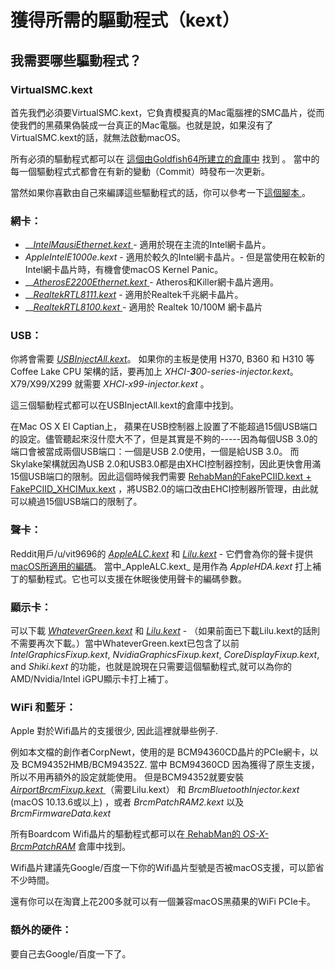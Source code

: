# 獲得所需的驅動程式（kext）

## 我需要哪些驅動程式？

### VirtualSMC.kext
首先我們必須要VirtualSMC.kext，它負責模擬真的Mac電腦裡的SMC晶片，從而使我們的黑蘋果偽裝成一台真正的Mac電腦。也就是說，如果沒有了VirtualSMC.kext的話，就無法啟動macOS。

所有必須的驅動程式都可以在 [這個由Goldfish64所建立的倉庫中](https://1drv.ms/f/s!AiP7m5LaOED-m-J8-MLJGnOgAqnjGw) 找到 。 當中的每一個驅動程式式都會在有新的變動（Commit）時發布一次更新。

當然如果你喜歡由自己來編譯這些驅動程式的話，你可以參考一下[這個腳本 ](https://github.com/corpnewt/Lilu-and-Friends)。

### 網卡：

* \_\_[_IntelMausiEthernet.kext_ ](https://github.com/Mieze/IntelMausiEthernet)- 適用於現在主流的Intel網卡晶片。
* _AppleIntelE1000e.kext_ - 適用於較久的Intel網卡晶片。- 但是當使用在較新的Intel網卡晶片時，有機會使macOS Kernel Panic。
* \_\_[_AtherosE2200Ethernet.kext_ ](https://github.com/Mieze/AtherosE2200Ethernet)- Atheros和Killer網卡晶片適用。
* \_\_[_RealtekRTL8111.kext_](https://github.com/Mieze/RTL8111_driver_for_OS_X) - 適用於Realtek千兆網卡晶片。
* \_\_[_RealtekRTL8100.kext_ ](https://github.com/Mieze/RealtekRTL8100)- 適用於  Realtek 10/100M 網卡晶片

### USB：

你將會需要 [_USBInjectAll.kext_](https://bitbucket.org/RehabMan/os-x-usb-inject-all/downloads/)。 如果你的主板是使用 H370, B360 和 H310 等Coffee Lake CPU 架構的話，要再加上 _XHCI-**3**00-series-injector.kext_。 X79/X99/X299 就需要 _XHCI-x99-injector.kext_ 。

這三個驅動程式都可以在USBInjectAll.kext的倉庫中找到。

 在Mac OS X El Captian上， 蘋果在USB控制器上設置了不能超過15個USB端口的設定。儘管聽起來沒什麼大不了，但是其實是不夠的-----因為每個USB 3.0的端口會被當成兩個USB端口：一個是USB 2.0使用，一個是給USB 3.0。 而Skylake架構就因為USB 2.0和USB3.0都是由XHCI控制器控制，因此更快會用滿15個USB端口的限制。因此這個時候我們需要 [RehabMan的FakePCIID.kext + FakePCIID\_XHCIMux.kext](https://github.com/RehabMan/OS-X-Fake-PCI-ID) ，將USB2.0的端口改由EHCI控制器所管理，由此就可以繞過15個USB端口的限制了。

### 聲卡：

Reddit用戶/u/vit9696的 [_AppleALC.kext_](https://github.com/vit9696/AppleALC/releases) 和 [_Lilu.kext_](https://github.com/vit9696/Lilu/releases) - 它們會為你的聲卡提供 [macOS所適用的編碼](https://github.com/vit9696/AppleALC/wiki/Supported-codecs)。 當中_AppleALC.kext_ 是用作為 _AppleHDA.kext_ 打上補丁的驅動程式。它也可以支援在休眠後使用聲卡的編碼參數。

### 顯示卡：

 可以下載 [_WhateverGreen.kext_](https://github.com/acidanthera/WhateverGreen/releases) 和 [_Lilu.kext_](https://github.com/vit9696/Lilu/releases) - （如果前面已下載Lilu.kext的話則不需要再次下載。）當中WhateverGreen.kext已包含了以前 _IntelGraphicsFixup.kext_, _NvidiaGraphicsFixup.kext_, _CoreDisplayFixup.kext_, and _Shiki.kext_ 的功能，也就是說現在只需要這個驅動程式,就可以為你的AMD/Nvidia/Intel iGPU顯示卡打上補丁。

### WiFi 和藍牙：

Apple 對於Wifi晶片的支援很少, 因此這裡就舉些例子.  

例如本文檔的創作者CorpNewt，使用的是 BCM94360CD晶片的PCIe網卡，以及 BCM94352HMB/BCM94352Z.  當中 BCM94360CD 因為獲得了原生支援，所以不用再額外的設定就能使用。 但是BCM94352就要安裝 [_AirportBrcmFixup.kext_ ](https://github.com/acidanthera/AirportBrcmFixup) （需要Lilu.kext） 和 _BrcmBluetoothInjector.kext_ \(macOS 10.13.6或以上\) ，或者 _BrcmPatchRAM2.kext_ 以及 _BrcmFirmwareData.kext_ 

所有Boardcom Wifi晶片的驅動程式都可以在[ RehabMan的 _OS-X-BrcmPatchRAM_](https://github.com/RehabMan/OS-X-BrcmPatchRAM) 倉庫中找到。

Wifi晶片建議先Google/百度一下你的Wifi晶片型號是否被macOS支援，可以節省不少時間。

還有你可以在淘寶上花200多就可以有一個兼容macOS黑蘋果的WiFi PCIe卡。

### 額外的硬件：

要自己去Google/百度一下了。

